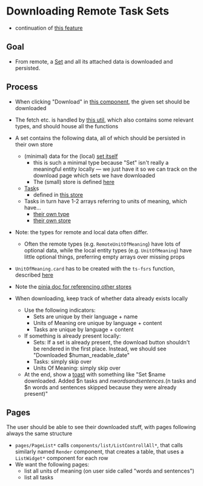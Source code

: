 # Downloading Remote Task Sets

- continuation of [this feature](004_viewing-remote-task-sets.md)

## Goal

- From remote, a [Set](../src/entities/Set.ts) and all its attached data is downloaded and persisted.

## Process

- When clicking "Download" in [this component](../src/components/lists/widgets/ListWidgetRemoteSet.vue), the given set should be downloaded
- The fetch etc. is handled by [this util](../src/utils/databaseFetch/getSet.ts), which also contains some relevant types, and should house all the functions
- A set contains the following data, all of which should be persisted in their own store
    - (minimal) data for the (local) [set itself](../src/entities/Set.ts)
        - this is such a minimal type because "Set" isn't really a meaningful entity locally — we just have it so we can track on the download page which sets we have downloaded
        - The (small) store is defined [here](../src/stores/setStore.ts)
    - [Task](../src/entities/Task.ts)s
        - defined in [this store](../src/stores/taskStore.ts)
    - Tasks in turn have 1-2 arrays referring to units of meaning, which have...
        - [their own type](../src/entities/UnitOfMeaning.ts)
        - [their own store](../src/stores/unitOfMeaningStore.ts)

- Note: the types for remote and local data often differ.
    - Often the remote types (e.g. `RemoteUnitOfMeaning`) have lots of optional data, while the local entity types (e.g. `UnitOfMeaning`) have little optional things, preferring empty arrays over missing props

- `UnitOfMeaning.card` has to be created with the `ts-fsrs` function, described [here](external/ts-fsrs-readme.md)
- Note the [pinia doc for referencing other stores](external/pinia-referencing-other-stores.md)

- When downloading, keep track of whether data already exists locally
    - Use the following indicators:
        - Sets are unique by their language + name
        - Units of Meaning ore unique by language + content
        - Tasks are unique by language + content
    - If something is already present locally:
        - Sets: If a set is already present, the download button shouldn't be rendered in the first place. Instead, we should see "Downloaded $human_readable_date"
        - Tasks: simply skip over
        - Units Of Meaning: simply skip over
    - At the end, show a [toast](../src/components/ui/toasts/useToasts.ts) with something like "Set $name downloaded. Added $n tasks and $n words and sentences. ($n tasks and $n words and sentences skipped because they were already present)"

## Pages

The user should be able to see their downloaded stuff, with pages following always the same structure
- `pages/PageList*` calls `components/list/ListControllAll*`, that calls similarly named `Render` component, that creates a table, that uses a `ListWidget*` component for each row
- We want the following pages:
    - list all units of meaning (on user side called "words and sentences")
    - list all tasks
